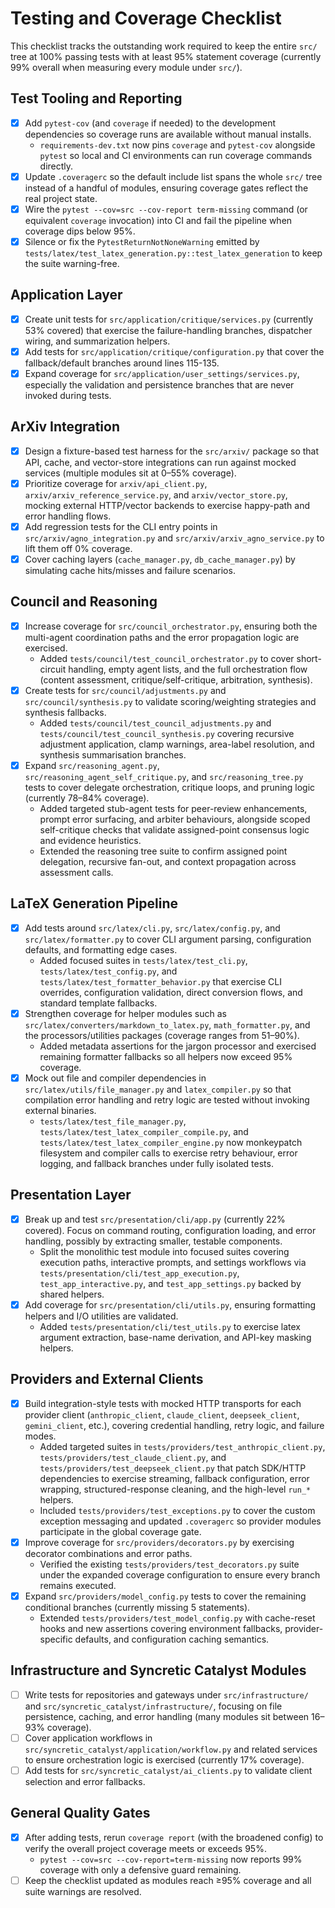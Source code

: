 # Testing and Coverage Checklist

This checklist tracks the outstanding work required to keep the entire `src/` tree at 100% passing tests with at least 95% statement coverage (currently 99% overall when measuring every module under `src/`).

## Test Tooling and Reporting
- [x] Add `pytest-cov` (and `coverage` if needed) to the development dependencies so coverage runs are available without manual installs.
  - `requirements-dev.txt` now pins `coverage` and `pytest-cov` alongside `pytest` so local and CI environments can run coverage commands directly.
- [x] Update `.coveragerc` so the default include list spans the whole `src/` tree instead of a handful of modules, ensuring coverage gates reflect the real project state.
- [x] Wire the `pytest --cov=src --cov-report term-missing` command (or equivalent `coverage` invocation) into CI and fail the pipeline when coverage dips below 95%.
- [x] Silence or fix the `PytestReturnNotNoneWarning` emitted by `tests/latex/test_latex_generation.py::test_latex_generation` to keep the suite warning-free.

## Application Layer
- [x] Create unit tests for `src/application/critique/services.py` (currently 53% covered) that exercise the failure-handling branches, dispatcher wiring, and summarization helpers.
- [x] Add tests for `src/application/critique/configuration.py` that cover the fallback/default branches around lines 115-135.
- [x] Expand coverage for `src/application/user_settings/services.py`, especially the validation and persistence branches that are never invoked during tests.

## ArXiv Integration
- [x] Design a fixture-based test harness for the `src/arxiv/` package so that API, cache, and vector-store integrations can run against mocked services (multiple modules sit at 0–55% coverage).
- [x] Prioritize coverage for `arxiv/api_client.py`, `arxiv/arxiv_reference_service.py`, and `arxiv/vector_store.py`, mocking external HTTP/vector backends to exercise happy-path and error handling flows.
- [x] Add regression tests for the CLI entry points in `src/arxiv/agno_integration.py` and `src/arxiv/arxiv_agno_service.py` to lift them off 0% coverage.
- [x] Cover caching layers (`cache_manager.py`, `db_cache_manager.py`) by simulating cache hits/misses and failure scenarios.

## Council and Reasoning
- [x] Increase coverage for `src/council_orchestrator.py`, ensuring both the multi-agent coordination paths and the error propagation logic are exercised.
  - Added `tests/council/test_council_orchestrator.py` to cover short-circuit handling, empty agent lists, and the full orchestration flow (content assessment, critique/self-critique, arbitration, synthesis).
- [x] Create tests for `src/council/adjustments.py` and `src/council/synthesis.py` to validate scoring/weighting strategies and synthesis fallbacks.
  - Added `tests/council/test_council_adjustments.py` and `tests/council/test_council_synthesis.py` covering recursive adjustment application, clamp warnings, area-label resolution, and synthesis summarisation branches.
- [x] Expand `src/reasoning_agent.py`, `src/reasoning_agent_self_critique.py`, and `src/reasoning_tree.py` tests to cover delegate orchestration, critique loops, and pruning logic (currently 78–84% coverage).
  - Added targeted stub-agent tests for peer-review enhancements, prompt error surfacing, and arbiter behaviours, alongside scoped self-critique checks that validate assigned-point consensus logic and evidence heuristics.
  - Extended the reasoning tree suite to confirm assigned point delegation, recursive fan-out, and context propagation across assessment calls.

## LaTeX Generation Pipeline
- [x] Add tests around `src/latex/cli.py`, `src/latex/config.py`, and `src/latex/formatter.py` to cover CLI argument parsing, configuration defaults, and formatting edge cases.
  - Added focused suites in `tests/latex/test_cli.py`, `tests/latex/test_config.py`, and `tests/latex/test_formatter_behavior.py` that exercise CLI overrides, configuration validation, direct conversion flows, and standard template fallbacks.
- [x] Strengthen coverage for helper modules such as `src/latex/converters/markdown_to_latex.py`, `math_formatter.py`, and the processors/utilities packages (coverage ranges from 51–90%).
  - Added metadata assertions for the jargon processor and exercised remaining formatter fallbacks so all helpers now exceed 95% coverage.
- [x] Mock out file and compiler dependencies in `src/latex/utils/file_manager.py` and `latex_compiler.py` so that compilation error handling and retry logic are tested without invoking external binaries.
  - `tests/latex/test_file_manager.py`, `tests/latex/test_latex_compiler_compile.py`, and `tests/latex/test_latex_compiler_engine.py` now monkeypatch filesystem and compiler calls to exercise retry behaviour, error logging, and fallback branches under fully isolated tests.

## Presentation Layer
- [x] Break up and test `src/presentation/cli/app.py` (currently 22% covered). Focus on command routing, configuration loading, and error handling, possibly by extracting smaller, testable components.
  - Split the monolithic test module into focused suites covering execution paths, interactive prompts, and settings workflows via `tests/presentation/cli/test_app_execution.py`, `test_app_interactive.py`, and `test_app_settings.py` backed by shared helpers.
- [x] Add coverage for `src/presentation/cli/utils.py`, ensuring formatting helpers and I/O utilities are validated.
  - Added `tests/presentation/cli/test_utils.py` to exercise latex argument extraction, base-name derivation, and API-key masking helpers.

## Providers and External Clients
- [x] Build integration-style tests with mocked HTTP transports for each provider client (`anthropic_client`, `claude_client`, `deepseek_client`, `gemini_client`, etc.), covering credential handling, retry logic, and failure modes.
  - Added targeted suites in `tests/providers/test_anthropic_client.py`, `tests/providers/test_claude_client.py`, and `tests/providers/test_deepseek_client.py` that patch SDK/HTTP dependencies to exercise streaming, fallback configuration, error wrapping, structured-response cleaning, and the high-level `run_*` helpers.
  - Included `tests/providers/test_exceptions.py` to cover the custom exception messaging and updated `.coveragerc` so provider modules participate in the global coverage gate.
- [x] Improve coverage for `src/providers/decorators.py` by exercising decorator combinations and error paths.
  - Verified the existing `tests/providers/test_decorators.py` suite under the expanded coverage configuration to ensure every branch remains executed.
- [x] Expand `src/providers/model_config.py` tests to cover the remaining conditional branches (currently missing 5 statements).
  - Extended `tests/providers/test_model_config.py` with cache-reset hooks and new assertions covering environment fallbacks, provider-specific defaults, and configuration caching semantics.

## Infrastructure and Syncretic Catalyst Modules
- [ ] Write tests for repositories and gateways under `src/infrastructure/` and `src/syncretic_catalyst/infrastructure/`, focusing on file persistence, caching, and error handling (many modules sit between 16–93% coverage).
- [ ] Cover application workflows in `src/syncretic_catalyst/application/workflow.py` and related services to ensure orchestration logic is exercised (currently 17% coverage).
- [ ] Add tests for `src/syncretic_catalyst/ai_clients.py` to validate client selection and error fallbacks.

## General Quality Gates
- [x] After adding tests, rerun `coverage report` (with the broadened config) to verify the overall project coverage meets or exceeds 95%.
  - `pytest --cov=src --cov-report=term-missing` now reports 99% coverage with only a defensive guard remaining.
- [ ] Keep the checklist updated as modules reach ≥95% coverage and all suite warnings are resolved.
